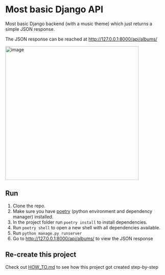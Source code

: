 # Most basic Django API

Most basic Django backend (with a music theme) which just returns a simple JSON response.

The JSON response can be reached at <http://127.0.0.1:8000/api/albums/>

<img width="417" alt="image" src="https://user-images.githubusercontent.com/1945462/163543877-df4e9539-5742-4bc6-b291-e7f6b3083ca4.png">

## Run

1. Clone the repo.
2. Make sure you have [poetry](https://python-poetry.org/) (python environment and dependency manager) installed.
3. In the project folder run `poetry install` to install dependencies.
4. Run `poetry shell` to open a new shell with all dependencies available.
5. Run `python manage.py runserver`
6. Go to <http://127.0.0.1:8000/api/albums/> to view the JSON response

## Re-create this project

Check out [HOW_TO.md](./HOW_TO.md) to see how this project got created step-by-step